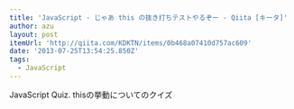```yaml
---
title: 'JavaScript - じゃあ this の抜き打ちテストやるぞー - Qiita [キータ]'
author: azu
layout: post
itemUrl: 'http://qiita.com/KDKTN/items/0b468a07410d757ac609'
date: '2013-07-25T13:54:25.850Z'
tags:
  - JavaScript
---
```

JavaScript Quiz.
thisの挙動についてのクイズ
